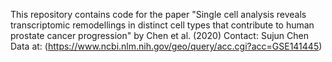 This repository contains code for the paper "Single cell analysis reveals transcriptomic remodellings in distinct cell types that contribute to human prostate cancer progression" by Chen et al. (2020)
Contact: Sujun Chen
Data at: (https://www.ncbi.nlm.nih.gov/geo/query/acc.cgi?acc=GSE141445)

